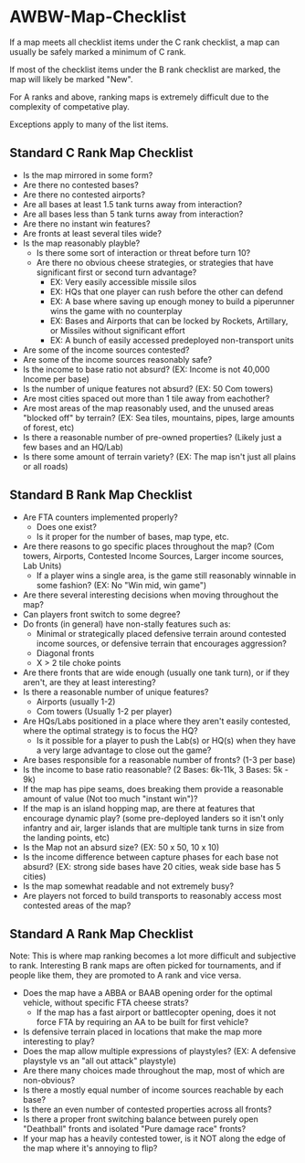 # AWBW-Map-Checklist

If a map meets all checklist items under the C rank checklist, a map can usually be safely marked a minimum of C rank.

If most of the checklist items under the B rank checklist are marked, the map will likely be marked "New".

For A ranks and above, ranking maps is extremely difficult due to the complexity of competative play.

Exceptions apply to many of the list items.

## Standard C Rank Map Checklist
- Is the map mirrored in some form?
- Are there no contested bases?
- Are there no contested airports?
- Are all bases at least 1.5 tank turns away from interaction?
- Are all bases less than 5 tank turns away from interaction?
- Are there no instant win features?
- Are fronts at least several tiles wide?
- Is the map reasonably playble?
  - Is there some sort of interaction or threat before turn 10?
  - Are there no obvious cheese strategies, or strategies that have significant first or second turn advantage?
    - EX: Very easily accessible missile silos
    - EX: HQs that one player can rush before the other can defend
    - EX: A base where saving up enough money to build a piperunner wins the game with no counterplay
    - EX: Bases and Airports that can be locked by Rockets, Artillary, or Missiles without significant effort
    - EX: A bunch of easily accessed predeployed non-transport units
- Are some of the income sources contested?
- Are some of the income sources reasonably safe?
- Is the income to base ratio not absurd? (EX: Income is not 40,000 Income per base)
- Is the number of unique features not absurd? (EX: 50 Com towers)
- Are most cities spaced out more than 1 tile away from eachother?
- Are most areas of the map reasonably used, and the unused areas "blocked off" by terrain? (EX: Sea tiles, mountains, pipes, large amounts of forest, etc)
- Is there a reasonable number of pre-owned properties? (Likely just a few bases and an HQ/Lab)
- Is there some amount of terrain variety? (EX: The map isn't just all plains or all roads)

## Standard B Rank Map Checklist
- Are FTA counters implemented properly?
  - Does one exist?
  - Is it proper for the number of bases, map type, etc.
- Are there reasons to go specific places throughout the map? (Com towers, Airports, Contested Income Sources, Larger income sources, Lab Units)
    - If a player wins a single area, is the game still reasonably winnable in some fashion? (EX: No "Win mid, win game")
- Are there several interesting decisions when moving throughout the map?
- Can players front switch to some degree?
- Do fronts (in general) have non-stally features such as:
  - Minimal or strategically placed defensive terrain around contested income sources, or defensive terrain that encourages aggression?
  - Diagonal fronts
  - X > 2 tile choke points
- Are there fronts that are wide enough (usually one tank turn), or if they aren't, are they at least interesting?
- Is there a reasonable number of unique features?
  - Airports (usually 1-2)
  - Com towers (Usually 1-2 per player)
- Are HQs/Labs positioned in a place where they aren't easily contested, where the optimal strategy is to focus the HQ?
    - Is it possible for a player to push the Lab(s) or HQ(s) when they have a very large advantage to close out the game?
- Are bases responsible for a reasonable number of fronts? (1-3 per base)
- Is the income to base ratio reasonable? (2 Bases: 6k-11k, 3 Bases: 5k - 9k)
- If the map has pipe seams, does breaking them provide a reasonable amount of value (Not too much "instant win")?
- If the map is an island hopping map, are there at features that encourage dynamic play? (some pre-deployed landers so it isn't only infantry and air, larger islands that are multiple tank turns in size from the landing points, etc)
- Is the Map not an absurd size? (EX: 50 x 50, 10 x 10)
- Is the income difference between capture phases for each base not absurd? (EX: strong side bases have 20 cities, weak side base has 5 cities)
- Is the map somewhat readable and not extremely busy?
- Are players not forced to build transports to reasonably access most contested areas of the map?

## Standard A Rank Map Checklist
Note: This is where map ranking becomes a lot more difficult and subjective to rank. Interesting B rank maps are often picked for tournaments, and if people like them, they are promoted to A rank and vice versa.

- Does the map have a ABBA or BAAB opening order for the optimal vehicle, without specific FTA cheese strats?
    - If the map has a fast airport or battlecopter opening, does it not force FTA by requiring an AA to be built for first vehicle?
- Is defensive terrain placed in locations that make the map more interesting to play?
- Does the map allow multiple expressions of playstyles? (EX: A defensive playstyle vs an "all out attack" playstyle)
- Are there many choices made throughout the map, most of which are non-obvious?
- Is there a mostly equal number of income sources reachable by each base?
- Is there an even number of contested properties across all fronts?
- Is there a proper front switching balance between purely open "Deathball" fronts and isolated "Pure damage race" fronts?
- If your map has a heavily contested tower, is it NOT along the edge of the map where it's annoying to flip?
